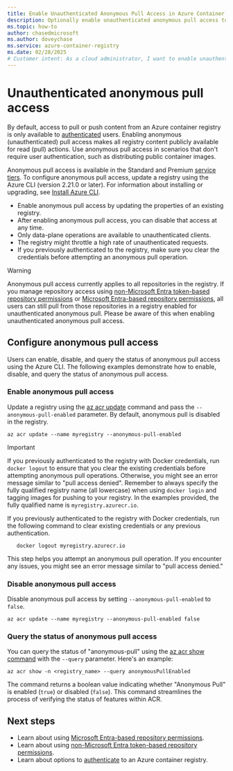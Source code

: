 ```yaml
---
title: Enable Unauthenticated Anonymous Pull Access in Azure Container Registry
description: Optionally enable unauthenticated anonymous pull access to make content in your Azure container registry publicly available
ms.topic: how-to
author: chasedmicrosoft
ms.author: doveychase
ms.service: azure-container-registry
ms.date: 02/28/2025
# Customer intent: As a cloud administrator, I want to enable unauthenticated anonymous pull access in Azure Container Registry so that I can distribute public container images without requiring user authentication.
---
```


# Unauthenticated anonymous pull access

By default, access to pull or push content from an Azure container registry is only available to [authenticated](container-registry-authentication.md) users. Enabling anonymous (unauthenticated) pull access makes all registry content publicly available for read (pull) actions. Use anonymous pull access in scenarios that don't require user authentication, such as distributing public container images.

Anonymous pull access is available in the Standard and Premium [service tiers](container-registry-skus.md). To configure anonymous pull access, update a registry using the Azure CLI (version 2.21.0 or later). For information about installing or upgrading, see [Install Azure CLI](/cli/azure/install-azure-cli).

- Enable anonymous pull access by updating the properties of an existing registry.
- After enabling anonymous pull access, you can disable that access at any time.
- Only data-plane operations are available to unauthenticated clients.
- The registry might throttle a high rate of unauthenticated requests.
- If you previously authenticated to the registry, make sure you clear the credentials before attempting an anonymous pull operation.

> [!WARNING]
> Anonymous pull access currently applies to all repositories in the registry. If you manage repository access using [non-Microsoft Entra token-based repository permissions](container-registry-token-based-repository-permissions.md) or [Microsoft Entra-based repository permissions](container-registry-rbac-abac-repository-permissions.md), all users can still pull from those repositories in a registry enabled for unauthenticated anonymous pull. Please be aware of this when enabling unauthenticated anonymous pull access.

## Configure anonymous pull access 

Users can enable, disable, and query the status of anonymous pull access using the Azure CLI. The following examples demonstrate how to enable, disable, and query the status of anonymous pull access.

### Enable anonymous pull access

Update a registry using the [az acr update](/cli/azure/acr#az-acr-update) command and pass the `--anonymous-pull-enabled` parameter. By default, anonymous pull is disabled in the registry.
          
```azurecli
az acr update --name myregistry --anonymous-pull-enabled
``` 

> [!IMPORTANT]
> If you previously authenticated to the registry with Docker credentials, run `docker logout` to ensure that you clear the existing credentials before attempting anonymous pull operations. Otherwise, you might see an error message similar to "pull access denied".
> Remember to always specify the fully qualified registry name (all lowercase) when using `docker login` and tagging images for pushing to your registry. In the examples provided, the fully qualified name is `myregistry.azurecr.io`.

If you previously authenticated to the registry with Docker credentials, run the following command to clear existing credentials or any previous authentication.
 
   ```azurecli
      docker logout myregistry.azurecr.io
   ```

This step helps you attempt an anonymous pull operation. If you encounter any issues, you might see an error message similar to "pull access denied."


### Disable anonymous pull access

Disable anonymous pull access by setting `--anonymous-pull-enabled` to `false`.

```azurecli
az acr update --name myregistry --anonymous-pull-enabled false
```

### Query the status of anonymous pull access

You can query the status of "anonymous-pull" using the [az acr show command][az-acr-show] with the `--query` parameter. Here's an example:

```azurecli-interactive
az acr show -n <registry_name> --query anonymousPullEnabled
```

The command returns a boolean value indicating whether "Anonymous Pull" is enabled (`true`) or disabled (`false`). This command streamlines the process of verifying the status of features within ACR.

## Next steps

* Learn about using [Microsoft Entra-based repository permissions](container-registry-rbac-abac-repository-permissions.md).
* Learn about using [non-Microsoft Entra token-based repository permissions](container-registry-token-based-repository-permissions.md).
* Learn about options to [authenticate](container-registry-authentication.md) to an Azure container registry.


[az-acr-show]: /cli/azure/acr#az-acr-show